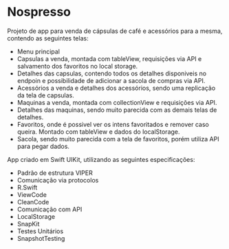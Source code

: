 # Nospresso
Projeto de app para venda de cápsulas de café e acessórios para a mesma, contendo as seguintes telas:
- Menu principal
- Capsulas a venda, montada com tableView, requisições via API e salvamento dos favoritos no local storage.
- Detalhes das capsulas, contendo todos os detalhes disponiveis no endpoin e possibilidade de adicionar a sacola de compras via API.
- Acessórios a venda e detalhes dos acessórios, sendo uma replicação da tela de capsulas.
- Maquinas a venda, montada com collectionView e requisições via API.
- Detalhes das maquinas, sendo muito parecida com as demais telas de detalhes.
- Favoritos, onde é possivel ver os intens favoritados e remover caso queira. Montado com tableView e dados do localStorage.
- Sacola, sendo muito parecida com a tela de favoritos, porém utiliza API para pegar dados.

App criado em Swift UIKit, utilizando as seguintes especificações:
- Padrão de estrutura VIPER 
- Comunicação via protocolos 
- R.Swift 
- ViewCode 
- CleanCode
- Comunicação com API
- LocalStorage
- SnapKit
- Testes Unitários 
- SnapshotTesting

